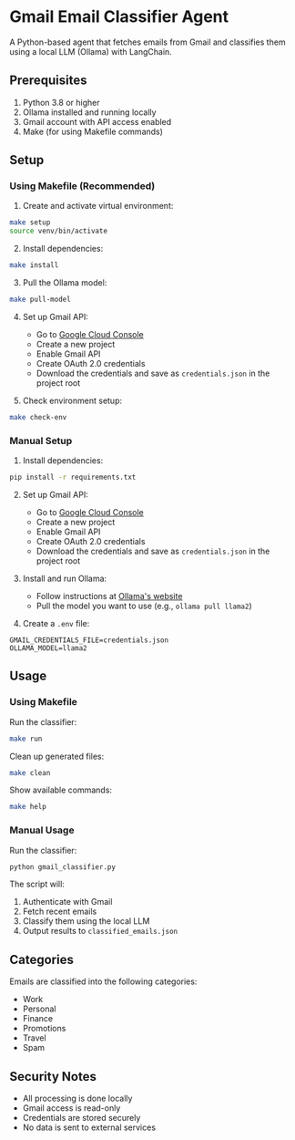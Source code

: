 # Gmail Email Classifier Agent

A Python-based agent that fetches emails from Gmail and classifies them using a local LLM (Ollama) with LangChain.

## Prerequisites

1. Python 3.8 or higher
2. Ollama installed and running locally
3. Gmail account with API access enabled
4. Make (for using Makefile commands)

## Setup

### Using Makefile (Recommended)

1. Create and activate virtual environment:
```bash
make setup
source venv/bin/activate
```

2. Install dependencies:
```bash
make install
```

3. Pull the Ollama model:
```bash
make pull-model
```

4. Set up Gmail API:
   - Go to [Google Cloud Console](https://console.cloud.google.com)
   - Create a new project
   - Enable Gmail API
   - Create OAuth 2.0 credentials
   - Download the credentials and save as `credentials.json` in the project root

5. Check environment setup:
```bash
make check-env
```

### Manual Setup

1. Install dependencies:
```bash
pip install -r requirements.txt
```

2. Set up Gmail API:
   - Go to [Google Cloud Console](https://console.cloud.google.com)
   - Create a new project
   - Enable Gmail API
   - Create OAuth 2.0 credentials
   - Download the credentials and save as `credentials.json` in the project root

3. Install and run Ollama:
   - Follow instructions at [Ollama's website](https://ollama.ai)
   - Pull the model you want to use (e.g., `ollama pull llama2`)

4. Create a `.env` file:
```
GMAIL_CREDENTIALS_FILE=credentials.json
OLLAMA_MODEL=llama2
```

## Usage

### Using Makefile

Run the classifier:
```bash
make run
```

Clean up generated files:
```bash
make clean
```

Show available commands:
```bash
make help
```

### Manual Usage

Run the classifier:
```bash
python gmail_classifier.py
```

The script will:
1. Authenticate with Gmail
2. Fetch recent emails
3. Classify them using the local LLM
4. Output results to `classified_emails.json`

## Categories

Emails are classified into the following categories:
- Work
- Personal
- Finance
- Promotions
- Travel
- Spam

## Security Notes

- All processing is done locally
- Gmail access is read-only
- Credentials are stored securely
- No data is sent to external services 